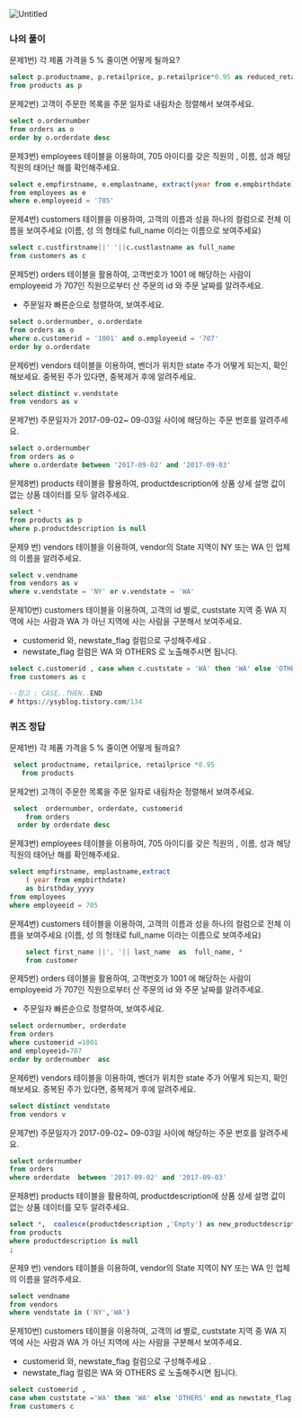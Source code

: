 ![Untitled](https://user-images.githubusercontent.com/63702924/128591558-ae40c48e-6f71-4029-a05b-a8c84efa3bdf.png)

### 나의 풀이

문제1번)  각 제품 가격을 5 % 줄이면 어떻게 될까요?

```sql
select p.productname, p.retailprice, p.retailprice*0.95 as reduced_retailprice
from products as p
```

문제2번)  고객이 주문한 목록을 주문 일자로 내림차순 정렬해서 보여주세요.

```sql
select o.ordernumber 
from orders as o
order by o.orderdate desc
```

문제3번)  employees 테이블을 이용하여, 705 아이디를 갖은  직원의 , 이름, 성과  해당 직원의  태어난 해를 확인해주세요.

```sql
select e.empfirstname, e.emplastname, extract(year from e.empbirthdate) as empbirthyear
from employees as e 
where e.employeeid = '705'
```

문제4번)  customers 테이블을 이용하여,  고객의 이름과 성을 하나의 컬럼으로 전체 이름을 보여주세요 (이름, 성 의 형태로  full_name 이라는 이름으로 보여주세요)

```sql
select c.custfirstname||' '||c.custlastname as full_name
from customers as c
```

문제5번) orders 테이블을 활용하여, 고객번호가 1001 에 해당하는 사람이 employeeid 가 707인 직원으로부터  산 주문의 id 와 주문 날짜를 알려주세요.
* 주문일자 빠른순으로 정렬하여, 보여주세요.

```sql
select o.ordernumber, o.orderdate 
from orders as o 
where o.customerid = '1001' and o.employeeid = '707'
order by o.orderdate
```

문제6번)  vendors 테이블을 이용하여, 벤더가 위치한 state 주가 어떻게 되는지, 확인해보세요.  중복된 주가 있다면, 중복제거 후에 알려주세요.

```sql
select distinct v.vendstate 
from vendors as v
```

문제7번) 주문일자가  2017-09-02~ 09-03일 사이에 해당하는 주문 번호를 알려주세요.

```sql
select o.ordernumber 
from orders as o 
where o.orderdate between '2017-09-02' and '2017-09-03'
```

문제8번) products 테이블을 활용하여, productdescription에 상품 상세 설명 값이 없는  상품 데이터를 모두 알려주세요.

```sql
select *
from products as p 
where p.productdescription is null
```

문제9 번) vendors 테이블을 이용하여, vendor의 State 지역이 NY 또는 WA 인 업체의 이름을 알려주세요.

```sql
select v.vendname 
from vendors as v
where v.vendstate = 'NY' or v.vendstate = 'WA'
```

문제10번)  customers 테이블을 이용하여, 고객의 id 별로,  custstate 지역 중 WA 지역에 사는 사람과  WA 가 아닌 지역에 사는 사람을 구분해서  보여주세요.

- customerid 와, newstate_flag 컬럼으로 구성해주세요 .
- newstate_flag 컬럼은 WA 와 OTHERS 로 노출해주시면 됩니다.

```sql
select c.customerid , case when c.custstate = 'WA' then 'WA' else 'OTHERS' end as newstate_flag 
from customers as c

--참고 : CASE..THEN..END
# https://ysyblog.tistory.com/134
```

### 퀴즈 정답

문제1번)  각 제품 가격을 5 % 줄이면 어떻게 될까요?

```sql
 select productname, retailprice, retailprice *0.95
   from products
```

문제2번)  고객이 주문한 목록을 주문 일자로 내림차순 정렬해서 보여주세요.

```sql
 select  ordernumber, orderdate, customerid
    from orders
  order by orderdate desc
```

문제3번)  employees 테이블을 이용하여, 705 아이디를 갖은  직원의 , 이름, 성과  해당 직원의  태어난 해를 확인해주세요.

```sql
select empfirstname, emplastname,extract
	( year from empbirthdate) 
	as birsthday_yyyy
from employees
where employeeid = 705
```

문제4번)  customers 테이블을 이용하여,  고객의 이름과 성을 하나의 컬럼으로 전체 이름을 보여주세요 (이름, 성 의 형태로  full_name 이라는 이름으로 보여주세요)

```sql
    select first_name ||', '|| last_name  as  full_name, *
    from customer
```

문제5번) orders 테이블을 활용하여, 고객번호가 1001 에 해당하는 사람이 employeeid 가 707인 직원으로부터  산 주문의 id 와 주문 날짜를 알려주세요.
* 주문일자 빠른순으로 정렬하여, 보여주세요.

```sql
select ordernumber, orderdate
from orders
where customerid =1001
and employeeid=707
order by ordernumber  asc
```

문제6번)  vendors 테이블을 이용하여, 벤더가 위치한 state 주가 어떻게 되는지, 확인해보세요.  중복된 주가 있다면, 중복제거 후에 알려주세요.

```sql
select distinct vendstate
from vendors v
```

문제7번) 주문일자가  2017-09-02~ 09-03일 사이에 해당하는 주문 번호를 알려주세요.

```sql
select ordernumber
from orders
where orderdate  between '2017-09-02' and '2017-09-03'
```

문제8번) products 테이블을 활용하여, productdescription에 상품 상세 설명 값이 없는  상품 데이터를 모두 알려주세요.

```sql
select *,  coalesce(productdescription ,'Empty') as new_productdescription
from products
where productdescription is null
;
```

문제9 번) vendors 테이블을 이용하여, vendor의 State 지역이 NY 또는 WA 인 업체의 이름을 알려주세요.

```sql
select vendname
from vendors
where vendstate in ('NY','WA')
```

문제10번)  customers 테이블을 이용하여, 고객의 id 별로,  custstate 지역 중 WA 지역에 사는 사람과  WA 가 아닌 지역에 사는 사람을 구분해서  보여주세요.

- customerid 와, newstate_flag 컬럼으로 구성해주세요 .
- newstate_flag 컬럼은 WA 와 OTHERS 로 노출해주시면 됩니다.

```sql
select customerid ,
case when custstate ='WA' then 'WA' else 'OTHERS' end as newstate_flag
from customers c
```
